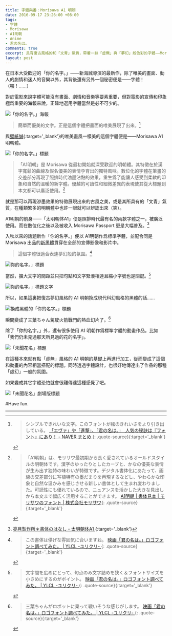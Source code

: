 ```yaml
---
title: 字體與番：Morisawa A1 明朝
date: 2016-09-17 23:26:00 +08:00
tags:
- 字體
- Morisawa
- A1明朝
- Anime
- 君の名は。
comments: true
excerpt: 具有復古風格的和「文青」氣質，帶着一絲「虛無」與「夢幻」般色彩的字體——Morisawa A1 明朝。
layout: post
---
```


在日本大受歡迎的「你的名字。」——新海誠導演的最新作，除了唯美的畫面、動人的劇情和迷人的音欒以外，其背後還有另外一個秘密便是——字體！（喂！……）

對於電影來說字體可能沒有畫面、劇情和音樂等要素重要，但對電影的宣傳和印象極爲重要的海報來說，正確地選用字體當然是必不可少的。

![「你的名字。」海報](https://ooo.0o0.ooo/2016/09/17/57dd5e6965a32.jpg)

>簡單而優美的文字。正是這個字體把畫面的唯美展現了出來。[^1]

與[壁紙誠](https://zh.wikipedia.org/zh-tw/%E6%96%B0%E6%B5%B7%E8%AA%A0){:target='_blank'}的唯美畫風一樣美的這個字體便是——Morisawa A1 明朝體。

![「你的名字。」標題](https://ooo.0o0.ooo/2016/09/17/57dd5e70addbb.png)

>「A1明朝」是 Morisawa 從最初開始就深受歡迎的明朝體。其特徵在於漢字寬鬆的曲線及假名優美的表情孕育出的獨特風味。數位化的字體在筆畫的交差部分再現了照排時代油墨沾黏的效果，重生爲了能讓人感受到柔軟的印象和自然的溫暖的新字體。優越的可讀性和細微差異的表現使其從大標題到本文都可以廣泛使用。[^2]

就是那可以再現滲墨效果的特徵展現出來的古風之美，或是其所具有的「文青」氣質，在種類繁多的明朝體中也許一眼就可以辨認出來（笑）。

A1明朝的前身——「太明朝体A1」便是照排時代最有名的兩款字體之一，被廣泛使用。而在數位化之後以及被收入 Morisawa Passport 更是大幅普及。[^3]

入秋以來的話題新作「你的名字。」便以 A1明朝作爲標準字體，並配合同是 Morisawa 出品的[新黑體]()貫穿在全部的宣傳影像和影片中。

>這個字體很適合表達夢幻般的氛圍。[^4]

![你的名字。」標題](https://ooo.0o0.ooo/2016/09/17/57dd5e6f610c8.png)

當然，擴大文字的間距並只把句點和文字緊湊相連且縮小字號也是關鍵。[^5]

![你的名字。」標題文字](https://ooo.0o0.ooo/2016/09/17/57dd5e6985162.png)

所以，如果這裏把復古夢幻風格的 A1 明朝換成現代科幻風格的黑體的話……

![換成黑體的「你的名字。」標題](https://ooo.0o0.ooo/2016/09/17/57dd5e6fb4f61.png)

瞬間變成了三葉ちゃん駕駛火箭戰門的熱血幻片了。[^6]

除了「你的名字。」外，還有很多使用 A1 明朝作爲標準字體的動畫作品。比如「我們仍未見過那天所見過的花的名字」。

![「未聞花名」標題](https://ooo.0o0.ooo/2016/09/17/57dd5f7196272.jpg)

在這種本來就有點「虛無」風格的 A1 明朝的基礎上再進行加工，從而變成了這個和動畫的內容相當搭配的標題。同時透過字體設計，也很好地傳達出了作品的那種「虛幻」一般的氛圍。

如果變成其它字體恐怕就會很難傳達這種感覺了吧。

![「未聞花名」劇場版標題](https://ooo.0o0.ooo/2016/09/17/57dd5fb0a237e.png)

#Have fun.

----

[^1]: 
    > シンプルできれいな文字。このフォントが絵のきれいさをより引き出している。
    >[「エヴァ」や「進撃」、「君の名は。」　人気の秘訣は『フォント』にあり！ - NAVER まとめ ](http://matome.naver.jp/odai/2147355468898771801){: .quote-source}{:target='_blank'}

[^2]: 
    >「A1明朝」は、モリサワ最初期から長く愛されているオールドスタイルの明朝体です。漢字のゆったりとしたカーブと、かなの優美な表情が生み出す独特の味わいが特徴です。デジタル書体化にあたって、画線の交差部分に写植特有の墨だまりを再現するなどし、やわらかな印象と自然な温かみを感じさせる新しい書体として生まれ変わりました。可読性にも優れているので、ニュアンスを活かした大きな見出しから本文まで幅広く活用することができます。
    > [A1明朝 | 書体見本 | モリサワのフォント | 株式会社モリサワ](http://www.morisawa.co.jp/fonts/specimen/1075){: .quote-source}{:target='_blank'}

[^3]: [亮月製作所＊書体のはなし・太明朝体A1 ](http://ryougetsu.net/sho_a1minchou.html){:target='_blank'}

[^4]: 
    > この書体は儚げな雰囲気に合いますね。
    > [映画「君の名は。」ロゴフォント調べてみた。 | YLCL -ユリクリ- ](http://ylcl.net/archives/1082){: .quote-source}{:target='_blank'}

[^5]: 
    > 文字間を広めにとって、句点のみ文字詰めを狭く＆フォントサイズを小さめにするのがポイント。
    > [映画「君の名は。」ロゴフォント調べてみた。 | YLCL -ユリクリ- ](http://ylcl.net/archives/1082){: .quote-source}{:target='_blank'}

[^6]: 
    > 三葉ちゃんがロボットに乗って戦いそうな感じがします。
    > [映画「君の名は。」ロゴフォント調べてみた。 | YLCL -ユリクリ- ](http://ylcl.net/archives/1082){: .quote-source}{:target='_blank'}